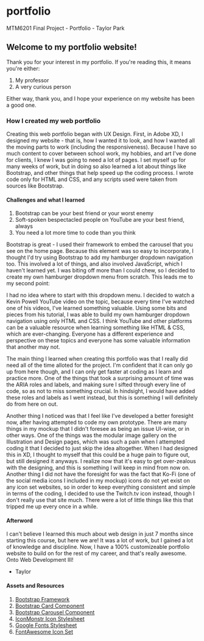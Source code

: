 # portfolio
MTM6201 Final Project - Portfolio - Taylor Park

## Welcome to my portfolio website!
Thank you for your interest in my portfolio. If you're reading this, it means you're either: 
1. My professor
2. A very curious person

Either way, thank you, and I hope your experience on my website has been a good one.

### How I created my web portfolio
Creating this web portfolio began with UX Design. First, in Adobe XD, I designed my website - that is, how I wanted it to look, and how I wanted all the moving parts to work (including the responsiveness). Because I have so much content to cover between school work, my hobbies, and art I've done for clients, I knew I was going to need a lot of pages. I set myself up for many weeks of work, but in doing so also learned a lot about things like Bootstrap, and other things that help speed up the coding process. I wrote code only for HTML and CSS, and any scripts used were taken from sources like Bootstrap.

#### Challenges and what I learned
1. Bootstrap can be your best friend or your worst enemy
2. Soft-spoken bespectacled people on YouTube are your best friend, always
3. You need a lot more time to code than you think

Bootstrap is great - I used their framework to embed the carousel that you see on the home page. Because this element was so easy to incorporate, I thought I'd try using Bootstrap to add my hamburger dropdown navigation too. This involved a lot of things, and also involved JavaScript, which I haven't learned yet. I was biting off more than I could chew, so I decided to create my own hamburger dropdown menu from scratch. This leads me to my second point:

I had no idea where to start with this dropdown menu. I decided to watch a Kevin Powell YouTube video on the topic, because every time I've watched one of his videos, I've learned something valuable. Using some bits and pieces from his tutorial, I was able to build my own hamburger dropdown navigation using only HTML and CSS. I think YouTube and other platforms can be a valuable resource when learning something like HTML & CSS, which are ever-changing. Everyone has a different experience and perspective on these topics and everyone has some valuable information that another may not.

The main thing I learned when creating this portfolio was that I really did need all of the time alloted for the project. I'm confident that it can only go up from here though, and I can only get faster at coding as I learn and practice more. One of the things that took a surprising amount of time was the ARIA roles and labels, and making sure I sifted through every line of code, so as not to miss something crucial. In hindsight, I would have added these roles and labels as I went instead, but this is something I will definitely do from here on out. 

Another thing I noticed was that I feel like I've developed a better foresight now, after having attempted to code my own prototype. There are many things in my mockup that I didn't foresee as being an issue UI-wise, or in other ways. One of the things was the modular image gallery on the Illustration and Design pages, which was such a pain when I attempted coding it that I decided to just skip the idea altogether. When I had designed this in XD, I thought to myself that this could be a huge pain to figure out, but still designed it anyways. I realize now that it's easy to get over-zealous with the designing, and this is something I will keep in mind from now on. Another thing I did not have the foresight for was the fact that Ko-Fi (one of the social media icons I included in my mockup) icons do not yet exist on any icon set websites, so in order to keep everything consistent and simple in terms of the coding, I decided to use the Twitch.tv icon instead, though I don't really use that site much. There were a lot of little things like this that tripped me up every once in a while. 

#### Afterword
I can't believe I learned this much about web design in just 7 months since starting this course, but here we are! It was a lot of work, but I gained a lot of knowledge and discipline. Now, I have a 100% customizeable portfolio website to build on for the rest of my career, and that's really awesome. Onto Web Development III!

- Taylor

#### Assets and Resources
1. [Bootstrap Framework](https://fonts.google.com/)
2. [Bootstrap Card Component](https://getbootstrap.com/docs/5.1/components/card/)
3. [Bootstrap Carousel Component](https://getbootstrap.com/docs/5.1/components/carousel/)
4. [IconMonstr Icon Stylesheet](https://iconmonstr.com/)
5. [Google Fonts Stylesheet](https://fonts.google.com/)
6. [FontAwesome Icon Set](https://fontawesome.com/)

